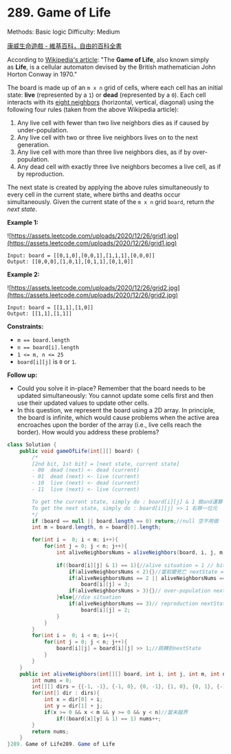 # 289. Game of Life

Methods: Basic logic
Difficulty: Medium

[康威生命遊戲 - 維基百科，自由的百科全書](https://zh.wikipedia.org/zh-tw/康威生命游戏)

According to [Wikipedia's article](https://en.wikipedia.org/wiki/Conway%27s_Game_of_Life): "The **Game of Life**, also known simply as **Life**, is a cellular automaton devised by the British mathematician John Horton Conway in 1970."

The board is made up of an `m x n` grid of cells, where each cell has an initial state: **live** (represented by a `1`) or **dead** (represented by a `0`). Each cell interacts with its [eight neighbors](https://en.wikipedia.org/wiki/Moore_neighborhood) (horizontal, vertical, diagonal) using the following four rules (taken from the above Wikipedia article):

1. Any live cell with fewer than two live neighbors dies as if caused by under-population.
2. Any live cell with two or three live neighbors lives on to the next generation.
3. Any live cell with more than three live neighbors dies, as if by over-population.
4. Any dead cell with exactly three live neighbors becomes a live cell, as if by reproduction.

The next state is created by applying the above rules simultaneously to every cell in the current state, where births and deaths occur simultaneously. Given the current state of the `m x n` grid `board`, return *the next state*.

**Example 1:**

![https://assets.leetcode.com/uploads/2020/12/26/grid1.jpg](https://assets.leetcode.com/uploads/2020/12/26/grid1.jpg)

```
Input: board = [[0,1,0],[0,0,1],[1,1,1],[0,0,0]]
Output: [[0,0,0],[1,0,1],[0,1,1],[0,1,0]]

```

**Example 2:**

![https://assets.leetcode.com/uploads/2020/12/26/grid2.jpg](https://assets.leetcode.com/uploads/2020/12/26/grid2.jpg)

```
Input: board = [[1,1],[1,0]]
Output: [[1,1],[1,1]]

```

**Constraints:**

- `m == board.length`
- `n == board[i].length`
- `1 <= m, n <= 25`
- `board[i][j]` is `0` or `1`.

**Follow up:**

- Could you solve it in-place? Remember that the board needs to be updated simultaneously: You cannot update some cells first and then use their updated values to update other cells.
- In this question, we represent the board using a 2D array. In principle, the board is infinite, which would cause problems when the active area encroaches upon the border of the array (i.e., live cells reach the border). How would you address these problems?

```java
class Solution {
    public void gameOfLife(int[][] board) {
        /*
        [2nd bit, 1st bit] = [next state, current state]
        - 00  dead (next) <- dead (current)
        - 01  dead (next) <- live (current)  
        - 10  live (next) <- dead (current)  
        - 11  live (next) <- live (current)

        To get the current state, simply do : board[i][j] & 1 做and運算
        To get the next state, simply do : board[i][j] >> 1 右移一位元 
        */
        if (board == null || board.length == 0) return;//null 空不用做
        int m = board.length, n = board[0].length;

        for(int i =  0; i < m; i++){
            for(int j = 0; j < n; j++){
                int aliveNeighborsNums = aliveNeighbors(board, i, j, m, n);//計算當前節點 neighbors alive 個數
                
                if((board[i][j] & 1) == 1){//alive situation = 1 // bit operator要括號
                    if(aliveNeighborsNums < 2){}//當前變死亡 nextState = 0 //不用做動作 01
                    if(aliveNeighborsNums == 2 || aliveNeighborsNums == 3)//維持現狀 nextState = currentState //11
                        board[i][j] = 3; 
                    if(aliveNeighborsNums > 3){}// over-population nextState = 0 //不用做用 01  
                }else{//die situation
                    if(aliveNeighborsNums == 3)// reproduction nextState = 1
                        board[i][j] = 2;
                }
            }
        }
        for(int i =  0; i < m; i++){
            for(int j = 0; j < n; j++){
                board[i][j] = board[i][j] >> 1;//跳轉到nextState 
            }
        }
    }
    public int aliveNeighbors(int[][] board, int i, int j, int m, int n){//存活鄰居個數 (i, j)座標
        int nums = 0;
        int[][] dirs = {{-1, -1}, {-1, 0}, {0, -1}, {1, 0}, {0, 1}, {-1, 1}, {1, -1}, {1,1}};//周圍方位
        for(int[] dir : dirs){
            int x = dir[0] + i;
            int y = dir[1] + j;
            if(x >= 0 && x < m && y >= 0 && y < n)//當未越界
                if((board[x][y] & 1) == 1) nums++;
        }
        return nums;
    }
}289. Game of Life289. Game of Life
```